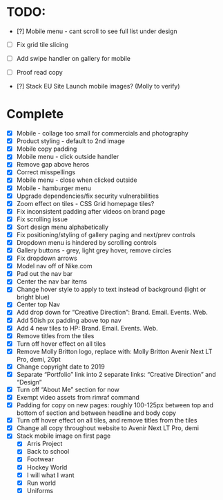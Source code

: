 
# TODO:
- [?] Mobile menu - cant scroll to see full list under design
- [ ] Fix grid tile slicing
- [ ] Add swipe handler on gallery for mobile
- [ ] Proof read copy


- [?] Stack EU Site Launch mobile images? (Molly to verify)

# Complete
- [x] Mobile - collage too small for commercials and photography
- [x] Product styling - default to 2nd image
- [x] Mobile copy padding
- [x] Mobile menu - click outside handler
- [x] Remove gap above heros
- [x] Correct misspellings
- [x] Mobile menu - close when clicked outside
- [x] Mobile - hamburger menu
- [x] Upgrade dependencies/fix security vulnerabilities
- [x] Zoom effect on tiles - CSS Grid homepage tiles?
- [x] Fix inconsistent padding after videos on brand page
- [x] Fix scrolling issue
- [x] Sort design menu alphabetically
- [x] Fix positioning/styling of gallery paging and next/prev controls
- [x] Dropdown menu is hindered by scrolling controls
- [x] Gallery buttons - grey, light grey hover, remove circles
- [x] Fix dropdown arrows
- [x] Model nav off of Nike.com
- [x] Pad out the nav bar
- [x] Center the nav bar items
- [x] Change hover style to apply to text instead of background (light or bright blue)
- [x] Center top Nav
- [x] Add drop down for “Creative Direction”: Brand. Email. Events. Web.
- [x] Add 50ish px padding above top nav
- [x] Add 4 new tiles to HP: Brand. Email. Events. Web. 
- [x] Remove titles from the tiles
- [x] Turn off hover effect on all tiles
- [x] Remove Molly Britton logo, replace with: Molly Britton Avenir Next LT Pro, demi, 20pt
- [x] Change copyright date to 2019
- [x] Separate “Portfolio” link into 2 separate links: “Creative Direction” and “Design”
- [x] Turn off “About Me” section for now
- [x] Exempt video assets from rimraf command
- [x] Padding for copy on new pages: roughly 100-125px between top and bottom of section and between headline and body copy
- [x] Turn off hover effect on all tiles, and remove titles from the tiles
- [x] Change all copy throughout website to Avenir Next LT Pro, demi
- [x] Stack mobile image on first page  
    - [x] Arris Project
    - [x] Back to school
    - [x] Footwear
    - [x] Hockey World
    - [x] I will what I want
    - [x] Run world
    - [x] Uniforms
